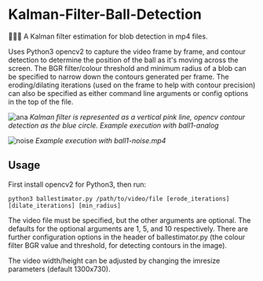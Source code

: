 # Kalman-Filter-Ball-Detection
🔴🔴🔴 A Kalman filter estimation for blob detection in mp4 files.

Uses Python3 opencv2 to capture the video frame by frame, and contour detection to determine the position of the ball as it's 
moving across the screen. The BGR filter/colour threshold and minimum radius of a blob can be specified to narrow down the 
contours generated per frame. The eroding/dilating iterations (used on the frame to help with contour precision) can also be 
specified as either command line arguments or config options in the top of the file. 

![ana](https://i.imgur.com/qmAyBDO.png "With ball1-analog.mp4")
*Kalman filter is represented as a vertical pink line, opencv contour detection as the blue circle. Example execution with ball1-analog*

![noise](https://i.imgur.com/mpLDokC.png "With ball1-noise.mp4")
*Example execution with ball1-noise.mp4*

## Usage
First install opencv2 for Python3, then run:

```python3 ballestimator.py /path/to/video/file [erode_iterations] [dilate_iterations] [min_radius]```

The video file must be specified, but the other arguments are optional. The defaults for the optional arguments are
1, 5, and 10 respectively. There are further configuration options in the header of ballestimator.py (the colour filter 
BGR value and threshold, for detecting contours in the image).

The video width/height can be adjusted by changing the imresize parameters (default 1300x730).
